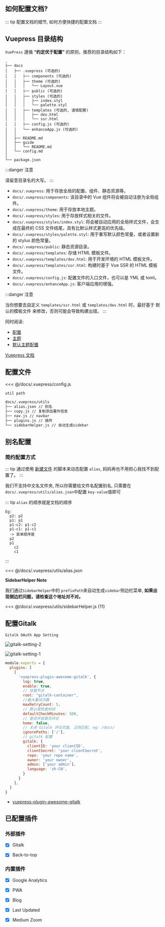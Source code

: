 ## 如何配置文档? <Badge text='Important' type='warning'/>

::: tip
配置文档的细节, 如何方便快捷的配置文档
:::

## Vuepress 目录结构

`VuePress` 遵循 **“约定优于配置”** 的原则，推荐的目录结构如下：

```
.
├── docs
│   ├── .vuepress (可选的)
│   │   ├── components (可选的)
│   │   ├── theme (可选的)
│   │   │   └── Layout.vue
│   │   ├── public (可选的)
│   │   ├── styles (可选的)
│   │   │   ├── index.styl
│   │   │   └── palette.styl
│   │   ├── templates (可选的, 谨慎配置)
│   │   │   ├── dev.html
│   │   │   └── ssr.html
│   │   ├── config.js (可选的)
│   │   └── enhanceApp.js (可选的)
│   │ 
│   ├── README.md
│   ├── guide
│   │   └── README.md
│   └── config.md
│ 
└── package.json

```

:::danger
注意

请留意目录名的大写。
:::

- `docs/.vuepress`: 用于存放全局的配置、组件、静态资源等。
- `docs/.vuepress/components`: 该目录中的 Vue 组件将会被自动注册为全局组件。
- `docs/.vuepress/theme`: 用于存放本地主题。
- `docs/.vuepress/styles`: 用于存放样式相关的文件。
- `docs/.vuepress/styles/index.styl`: 将会被自动应用的全局样式文件，会生成在最终的 CSS 文件结尾，具有比默认样式更高的优先级。
- `docs/.vuepress/styles/palette.styl`: 用于重写默认颜色常量，或者设置新的 stylus 颜色常量。
- `docs/.vuepress/public`: 静态资源目录。
- `docs/.vuepress/templates`: 存储 HTML 模板文件。
- `docs/.vuepress/templates/dev.html`: 用于开发环境的 HTML 模板文件。
- `docs/.vuepress/templates/ssr.html`: 构建时基于 Vue SSR 的 HTML 模板文件。
- `docs/.vuepress/config.js`: 配置文件的入口文件，也可以是 YML 或 toml。
- `docs/.vuepress/enhanceApp.js`: 客户端应用的增强。

:::danger
注意

当你想要去自定义 `templates/ssr.html` 或 `templates/dev.html` 时，最好基于 默认的模板文件 来修改，否则可能会导致构建出错。
:::

同时阅读:

- [配置](https://vuepress.vuejs.org/zh/config/)
- [主题](https://vuepress.vuejs.org/zh/theme/)
- [默认主题配置](https://vuepress.vuejs.org/zh/theme/default-theme-config.html)

[Vuepress 文档](https://vuepress.vuejs.org/zh/guide/directory-structure.html#%E9%BB%98%E8%AE%A4%E7%9A%84%E9%A1%B5%E9%9D%A2%E8%B7%AF%E7%94%B1)

## 配置文件

<<< @/docs/.vuepress/config.js

`util path`

```sh
docs/.vuepress/utils
├── alias.json // 别名
├── copy.js // 复制添加著作信息
├── nav.js // navbar
├── plugins.js // 插件
└── sidebarHelper.js // 自动生成sidebar
```

## 别名配置

### 简约配置方式

::: tip
通过使用 [新建文件](../how-to-write-docs/#新建文件) 的脚本来动态配置 `alias`, 妈妈再也不用担心我找不到配置了。
:::

我们不支持中文名文件夹, 所以你需要给文件名配置别名, 只需要在`docs/.vuepress/utils/alias.json`中配置 `key-value`值即可

::: tip
`alias` 的顺序就是文档的顺序
```
Eg:
  p2: p2
  p1: p1
  p1-c2: p1-c2
  p1-c1: p1-c1
  -> 菜单顺序是
  p2
  p1
    c2
    c1
```
:::

<<< @/docs/.vuepress/utils/alias.json

**SidebarHelper Note**

我们通过`SidebarHelper`中的 `prefixPath`来自动生成`sidebar`侧边栏菜单, **如果出现侧边栏问题，请检查这个地址对不对。**

<<< @/docs/.vuepress/utils/sidebarHelper.js {11}

## 配置Gitalk

`Gitalk OAuth App Setting`

![gitalk-setting-2](https://rain120.github.io/vuepress-plugin-awesome-gitalk/dist/assets/img/gitalk-setting-2.0f192df7.png)

![gitalk-setting-1](https://rain120.github.io/vuepress-plugin-awesome-gitalk/dist/assets/img/gitalk-setting-1.dfe75d30.png)

```js
module.exports = {
  plugins: [
    [
      'vuepress-plugin-awesome-gitalk', {
        log: true,
        enable: true,
        // 挂载节点
        root: "gitalk-container",
        //最大重试次数
        maxRetryCount: 5,
        // 默认是检查时间
        defaultCheckMinutes: 500,
        // 是否开启首页评论
        home: false,
        // 关闭 Gitalk 评论页面, 正则匹配, eg: /docs/
        ignorePaths: ['/'],
        // gitalk 配置
        gitalk: {
          clientID: 'your clientID',
          clientSecret: 'your clientSecret',
          repo: 'your repo name',
          owner: 'your owner',
          admin: ['your admin'],
          language: 'zh-CN',
        }
      }
    ],
  ]
}
```

- [vuepress-plugin-awesome-gitalk](https://rain120.github.io/vuepress-plugin-awesome-gitalk/dist/)

## 已配置插件

### 外部插件

- [x] Gitalk

- [x] Back-to-top

### 内置插件

- [x] Google Analytics

- [x] PWA

- [x] Blog

- [x] Last Updated

- [x] Medium Zoom

